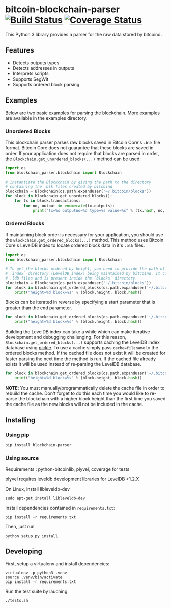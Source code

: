 # bitcoin-blockchain-parser [![Build Status](https://travis-ci.org/alecalve/python-bitcoin-blockchain-parser.svg?branch=master)](https://travis-ci.org/alecalve/python-bitcoin-blockchain-parser) [![Coverage Status](https://coveralls.io/repos/alecalve/python-bitcoin-blockchain-parser/badge.svg?branch=master&service=github)](https://coveralls.io/github/alecalve/python-bitcoin-blockchain-parser?branch=master)
This Python 3 library provides a parser for the raw data stored by bitcoind.

## Features
- Detects outputs types
- Detects addresses in outputs
- Interprets scripts
- Supports SegWit
- Supports ordered block parsing

## Examples

Below are two basic examples for parsing the blockchain. More examples are available in the examples directory.

### Unordered Blocks

This blockchain parser parses raw blocks saved in Bitcoin Core's `.blk` file format. Bitcoin Core does not guarantee that these blocks are saved in order. If your application does not require that blocks are parsed in order, the `Blockchain.get_unordered_blocks(...)` method can be used:

```python
import os
from blockchain_parser.blockchain import Blockchain

# Instantiate the Blockchain by giving the path to the directory
# containing the .blk files created by bitcoind
blockchain = Blockchain(os.path.expanduser('~/.bitcoin/blocks'))
for block in blockchain.get_unordered_blocks():
    for tx in block.transactions:
        for no, output in enumerate(tx.outputs):
            print("tx=%s outputno=%d type=%s value=%s" % (tx.hash, no, output.type, output.value))
```

### Ordered Blocks

If maintaining block order is necessary for your application, you should use the `Blockchain.get_ordered_blocks(...)` method. This method uses Bitcoin Core's LevelDB index to locate ordered block data in it's `.blk` files.

```python
import os
from blockchain_parser.blockchain import Blockchain

# To get the blocks ordered by height, you need to provide the path of the
# `index` directory (LevelDB index) being maintained by bitcoind. It contains
# .ldb files and is present inside the `blocks` directory.
blockchain = Blockchain(os.path.expanduser('~/.bitcoin/blocks'))
for block in blockchain.get_ordered_blocks(os.path.expanduser('~/.bitcoin/blocks/index'), end=1000):
    print("height=%d block=%s" % (block.height, block.hash))
```

Blocks can be iterated in reverse by specifying a start parameter that is greater than the end parameter.

```python
for block in blockchain.get_ordered_blocks(os.path.expanduser('~/.bitcoin/blocks/index'), start=510000, end=0):
    print("height=%d block=%s" % (block.height, block.hash))
```

Building the LevelDB index can take a while which can make iterative development and debugging challenging. For this reason, `Blockchain.get_ordered_blocks(...)` supports caching the LevelDB index database using [pickle](https://docs.python.org/3.6/library/pickle.html). To use a cache simply pass `cache=filename` to the ordered blocks method. If the cached file does not exist it will be created for faster parsing the next time the method is run. If the cached file already exists it will be used instead of re-parsing the LevelDB database.

```python
for block in blockchain.get_ordered_blocks(os.path.expanduser('~/.bitcoin/blocks/index'), cache='index-cache.pickle'):
    print("height=%d block=%s" % (block.height, block.hash))
```

**NOTE**: You must manually/programmatically delete the cache file in order to rebuild the cache. Don't forget to do this each time you would like to re-parse the blockchain with a higher block height than the first time you saved the cache file as the new blocks will not be included in the cache.

## Installing

### Using pip

```
pip install blockchain-parser
```

### Using source

Requirements : python-bitcoinlib, plyvel, coverage for tests

plyvel requires leveldb development libraries for LevelDB >1.2.X

On Linux, install libleveldb-dev

```
sudo apt-get install libleveldb-dev
```

Install dependencies contained in `requirements.txt`:
```
pip install -r requirements.txt
```

Then, just run
```
python setup.py install
```

## Developing

First, setup a virtualenv and install dependencies:

```
virtualenv -p python3 .venv
source .venv/bin/activate
pip install -r requirements.txt
```

Run the test suite by lauching
```
./tests.sh
```



